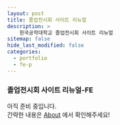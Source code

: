 ```yaml
---
layout: post
title: 졸업전시회 사이트 리뉴얼
description: >
    한국공학대학교 졸업전시회 사이트 리뉴얼
sitemap: false
hide_last_modified: false
categories:
  - portfolio
  - fe-p
---
```


### 졸업전시회 사이트 리뉴얼-FE



아직 준비 중입니다. <br>
간략한 내용은 [About] 에서 확인해주세요!

[About]: /about/#my-project
